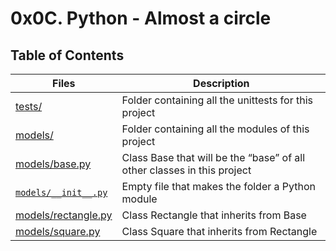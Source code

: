 # 0x0C. Python - Almost a circle


## Table of Contents

Files | Description
----- | -----------
[tests/](./tests/) | Folder containing all the unittests for this project
[models/](./models/) | Folder containing all the modules of this project
[models/base.py](./models/base.py) | Class Base that will be the “base” of all other classes in this project
[`models/__init__.py`](./`models/__init__.py`) | Empty file that makes the folder a Python module
[models/rectangle.py](./models/rectangle.py) | Class Rectangle that inherits from Base
[models/square.py](./models/square.py) | Class Square that inherits from Rectangle

